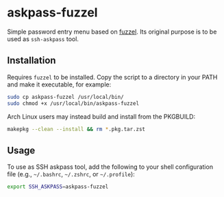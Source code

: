 # askpass-fuzzel

Simple password entry menu based on [fuzzel](https://codeberg.org/dnkl/fuzzel).
Its original purpose is to be used as `ssh-askpass` tool.

## Installation

Requires `fuzzel` to be installed.
Copy the script to a directory in your PATH and make it executable, for example:

```bash
sudo cp askpass-fuzzel /usr/local/bin/
sudo chmod +x /usr/local/bin/askpass-fuzzel
```

Arch Linux users may instead build and install from the PKGBUILD:

```bash
makepkg --clean --install && rm *.pkg.tar.zst
```

## Usage

To use as SSH askpass tool, add the following to your shell configuration file (e.g., `~/.bashrc`, `~/.zshrc`, or `~/.profile`):

```bash
export SSH_ASKPASS=askpass-fuzzel
```
